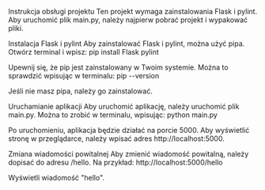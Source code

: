 Instrukcja obsługi projektu
Ten projekt wymaga zainstalowania Flask i pylint. Aby uruchomić plik main.py, należy najpierw pobrać projekt i wypakować pliki.

Instalacja Flask i pylint
Aby zainstalować Flask i pylint, można użyć pipa. Otwórz terminal i wpisz:
pip install Flask pylint

Upewnij się, że pip jest zainstalowany w Twoim systemie. Można to sprawdzić wpisując w terminalu:
pip --version

Jeśli nie masz pipa, należy go zainstalować.

Uruchamianie aplikacji
Aby uruchomić aplikację, należy uruchomić plik main.py. Można to zrobić w terminalu, wpisując:
python main.py

Po uruchomieniu, aplikacja będzie działać na porcie 5000. Aby wyświetlić stronę w przeglądarce, należy wpisać adres http://localhost:5000.

Zmiana wiadomości powitalnej
Aby zmienić wiadomość powitalną, należy dopisać do adresu /hello. Na przykład:
http://localhost:5000/hello

Wyświetli wiadomość "hello".
